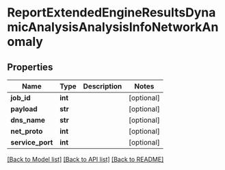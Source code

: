 # ReportExtendedEngineResultsDynamicAnalysisAnalysisInfoNetworkAnomaly

## Properties
Name | Type | Description | Notes
------------ | ------------- | ------------- | -------------
**job_id** | **int** |  | [optional] 
**payload** | **str** |  | [optional] 
**dns_name** | **str** |  | [optional] 
**net_proto** | **int** |  | [optional] 
**service_port** | **int** |  | [optional] 

[[Back to Model list]](../README.md#documentation-for-models) [[Back to API list]](../README.md#documentation-for-api-endpoints) [[Back to README]](../README.md)


